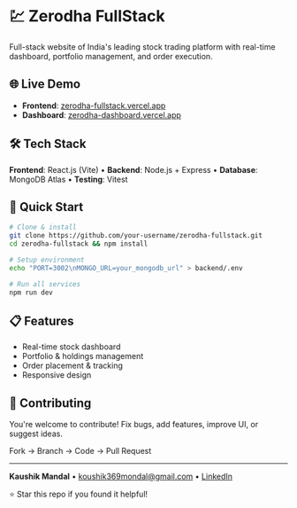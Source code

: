 # 💹 Zerodha FullStack

Full-stack website of India's leading stock trading platform with real-time dashboard, portfolio management, and order execution.

## 🌐 Live Demo
- **Frontend**: [zerodha-fullstack.vercel.app](https://zerodha-fullstack-exao372vh-koushik369mondals-projects.vercel.app/)
- **Dashboard**: [zerodha-dashboard.vercel.app](https://zerodha-dashboard-bay.vercel.app/)

## 🛠️ Tech Stack
**Frontend**: React.js (Vite) • **Backend**: Node.js + Express • **Database**: MongoDB Atlas • **Testing**: Vitest

## 🚀 Quick Start
```bash
# Clone & install
git clone https://github.com/your-username/zerodha-fullstack.git
cd zerodha-fullstack && npm install

# Setup environment
echo "PORT=3002\nMONGO_URL=your_mongodb_url" > backend/.env

# Run all services
npm run dev
```

## 📋 Features
- Real-time stock dashboard
- Portfolio & holdings management
- Order placement & tracking
- Responsive design

## 🤝 Contributing
You're welcome to contribute! Fix bugs, add features, improve UI, or suggest ideas.

Fork → Branch → Code → Pull Request

---
**Kaushik Mandal** • [koushik369mondal@gmail.com](mailto:koushik369mondal@gmail.com) • [LinkedIn](https://www.linkedin.com/in/koushik369mondal)

⭐ Star this repo if you found it helpful!
